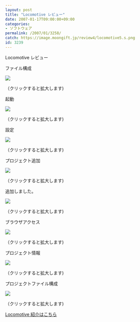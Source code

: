 ```yaml
---
layout: post
title: "Locomotive レビュー"
date: 2007-01-17T09:00:00+09:00
categories:
- ソフトウェア
permalink: /2007/01/3258/
catch: https://image.moongift.jp/review4/locomotive5.s.png
id: 3239
---
```

Locomotive レビュー  
<!--more-->

ファイル構成

  

[![](https://image.moongift.jp/review4/locomotive1.s.png)](https://image.moongift.jp/review4/locomotive1.png)  
  
（クリックすると拡大します)

  

起動

  

[![](https://image.moongift.jp/review4/locomotive2.s.png)](https://image.moongift.jp/review4/locomotive2.png)  
  
（クリックすると拡大します)

  

設定

  

[![](https://image.moongift.jp/review4/locomotive3.s.png)](https://image.moongift.jp/review4/locomotive3.png)  
  
（クリックすると拡大します)

  

プロジェクト追加

  

[![](https://image.moongift.jp/review4/locomotive4.s.png)](https://image.moongift.jp/review4/locomotive4.png)  
  
（クリックすると拡大します)

  

追加しました。

  

[![](https://image.moongift.jp/review4/locomotive5.s.png)](https://image.moongift.jp/review4/locomotive5.png)  
  
（クリックすると拡大します)

  

ブラウザアクセス

  

[![](https://image.moongift.jp/review4/locomotive6.s.png)](https://image.moongift.jp/review4/locomotive6.png)  
  
（クリックすると拡大します)

  

プロジェクト情報

  

[![](https://image.moongift.jp/review4/locomotive7.s.png)](https://image.moongift.jp/review4/locomotive7.png)  
  
（クリックすると拡大します)

  

プロジェクトファイル構成

  

[![](https://image.moongift.jp/review4/locomotive8.s.png)](https://image.moongift.jp/review4/locomotive8.png)  
  
（クリックすると拡大します)

  

[Locomotive 紹介はこちら](http://oss.moongift.jp/intro/i-3245.html)


